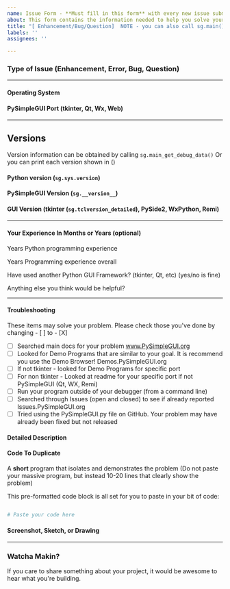 ```yaml
---
name: Issue Form - **Must fill in this form** with every new issue submitted. 
about: This form contains the information needed to help you solve your problem
title: "[ Enhancement/Bug/Question]  NOTE - you can also call sg.main() or sg.main_open_github_issue() to post an issue"
labels: ''
assignees: ''

---
```


### Type of Issue (Enhancement, Error, Bug, Question)


----------------------------------------

#### Operating System



#### PySimpleGUI Port (tkinter, Qt, Wx, Web)



----------------------------------------

## Versions

Version information can be obtained by calling `sg.main_get_debug_data()`
Or you can print each version shown in ()


#### Python version (`sg.sys.version`)



#### PySimpleGUI Version (`sg.__version__`)



#### GUI Version  (tkinter (`sg.tclversion_detailed`), PySide2, WxPython, Remi)



---------------------

#### Your Experience In Months or Years (optional)

Years Python programming experience

Years Programming experience overall

Have used another Python GUI Framework? (tkinter, Qt, etc) (yes/no is fine)

Anything else you think would be helpful?


---------------------

#### Troubleshooting

These items may solve your problem. Please check those you've done by changing - [ ] to - [X]

- [ ] Searched main docs for your problem  www.PySimpleGUI.org
- [ ] Looked for Demo Programs that are similar to your goal. It is recommend you use the Demo Browser! Demos.PySimpleGUI.org
- [ ] If not tkinter - looked for Demo Programs for specific port
- [ ] For non tkinter - Looked at readme for your specific port if not PySimpleGUI (Qt, WX, Remi)
- [ ] Run your program outside of your debugger (from a command line)
- [ ] Searched through Issues (open and closed) to see if already reported Issues.PySimpleGUI.org
- [ ] Tried using the PySimpleGUI.py file on GitHub. Your problem may have already been fixed but not released

#### Detailed Description




#### Code To Duplicate

A **short** program that isolates and demonstrates the problem (Do not paste your massive program, but instead 10-20 lines that clearly show the problem)

This pre-formatted code block is all set for you to paste in your bit of code:

```python

# Paste your code here


```

#### Screenshot, Sketch, or Drawing

---------------------

### Watcha Makin?

If you care to share something about your project, it would be awesome to hear what you're building.
